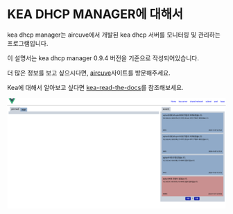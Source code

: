 KEA DHCP MANAGER에 대해서
=======================

kea dhcp manager는 aircuve에서 개발된 
kea dhcp 서버를 모니터링 및 관리하는 프로그램입니다.

이 설명서는 kea dhcp manager 0.9.4 버전을 기준으로 작성되어있습니다.

더 많은 정보를 보고 싶으시다면, [aircuve](http://www.aircuve.com/wp/)사이트를 방문해주세요.

Kea에 대해서 알아보고 싶다면 [kea-read-the-docs](https://kea.readthedocs.io/en/kea-2.4.0/)를 참조해보세요.

![alt](https://github.com/neneong/keaDHCPManager/blob/main/source/_static/main.png?raw=true)
